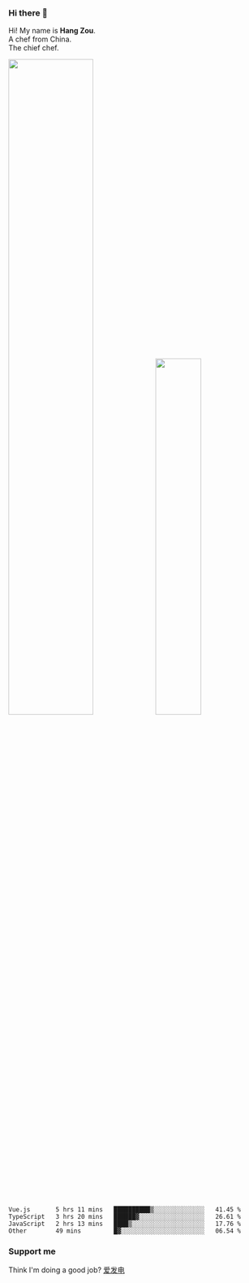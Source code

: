 ### Hi there 👋

Hi! My name is **Hang Zou**.  
A chef from China.  
The chief chef.

<img align="" width="57.5%" src="https://github-readme-stats.vercel.app/api?username=zouhangwithsweet&hide_title=true&hide_border=true&show_icons=true&include_all_commits=true&line_height=21" /><img align="" width="42.4%" src="https://github-readme-stats.vercel.app/api/top-langs/?username=zouhangwithsweet&hide_title=true&hide_border=true&layout=compact" />

<!--START_SECTION:waka-->

```text
Vue.js       5 hrs 11 mins   ██████████▒░░░░░░░░░░░░░░   41.45 %
TypeScript   3 hrs 20 mins   ██████▓░░░░░░░░░░░░░░░░░░   26.61 %
JavaScript   2 hrs 13 mins   ████▒░░░░░░░░░░░░░░░░░░░░   17.76 %
Other        49 mins         █▓░░░░░░░░░░░░░░░░░░░░░░░   06.54 %
```

<!--END_SECTION:waka-->

### Support me

Think I'm doing a good job? [爱发电](https://afdian.net/@zouhangsweet)

